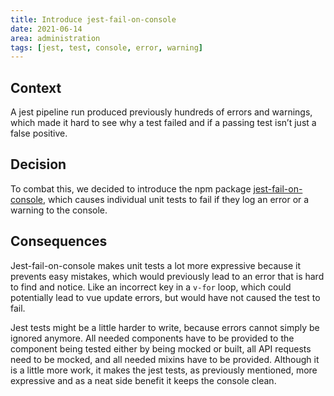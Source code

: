 ```yaml
---
title: Introduce jest-fail-on-console
date: 2021-06-14
area: administration
tags: [jest, test, console, error, warning]
---
```


## Context
A jest pipeline run produced previously hundreds of errors and warnings, which made it hard to see why a test failed and if a passing test isn’t just a false positive.

## Decision
To combat this, we decided to introduce the npm package [jest-fail-on-console](https://github.com/ricardo-ch/jest-fail-on-console#readme), which causes individual unit tests to fail if they log an error or a warning to the console.

## Consequences
Jest-fail-on-console makes unit tests a lot more expressive because it prevents easy mistakes, which would previously lead to an error that is hard to find and notice. Like an incorrect key in a `v-for` loop, which could potentially lead to vue update errors, but would have not caused the test to fail.

Jest tests might be a little harder to write, because errors cannot simply be ignored anymore. All needed components have to be provided to the component being tested either by being mocked or built, all API requests need to be mocked, and all needed mixins have to be provided. Although it is a little more work, it makes the jest tests, as previously mentioned, more expressive and as a neat side benefit it keeps the console clean.
